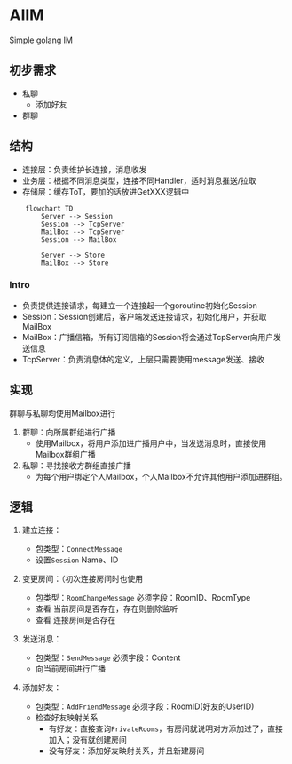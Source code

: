 # AlIM
Simple golang IM

## 初步需求
* 私聊
  * 添加好友
* 群聊

## 结构
* 连接层：负责维护长连接，消息收发
* 业务层：根据不同消息类型，连接不同Handler，适时消息推送/拉取
* 存储层：缓存ToT，要加的话放进GetXXX逻辑中

```mermaid
    flowchart TD
        Server --> Session
        Session --> TcpServer
        MailBox --> TcpServer
        Session --> MailBox

        Server --> Store
        MailBox --> Store
```
### Intro
* 负责提供连接请求，每建立一个连接起一个goroutine初始化Session  
* Session：Session创建后，客户端发送连接请求，初始化用户，并获取MailBox  
* MailBox：广播信箱，所有订阅信箱的Session将会通过TcpServer向用户发送信息  
* TcpServer：负责消息体的定义，上层只需要使用message发送、接收

## 实现
群聊与私聊均使用Mailbox进行
1. 群聊：向所属群组进行广播
    * 使用Mailbox，将用户添加进广播用户中，当发送消息时，直接使用Mailbox群组广播
2. 私聊：寻找接收方群组直接广播
    * 为每个用户绑定个人Mailbox，个人Mailbox不允许其他用户添加进群组。
## 逻辑
1. 建立连接：
   * 包类型：`ConnectMessage`  
   * 设置`Session` Name、ID

2. 变更房间：（初次连接房间时也使用
    * 包类型：`RoomChangeMessage` 必须字段：RoomID、RoomType
    * 查看 当前房间是否存在，存在则删除监听  
    * 查看 连接房间是否存在

3. 发送消息：
    * 包类型：`SendMessage` 必须字段：Content
    * 向当前房间进行广播

4. 添加好友：
    * 包类型：`AddFriendMessage` 必须字段：RoomID(好友的UserID)  
    * 检查好友映射关系  
        - 有好友：直接查询`PrivateRooms`，有房间就说明对方添加过了，直接加入；没有就创建房间  
        - 没有好友：添加好友映射关系，并且新建房间  
